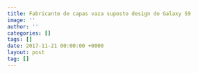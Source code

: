 ```yaml
---
title: Fabricante de capas vaza suposto design do Galaxy S9
image: ''
author: ''
categories: []
tags: []
date: 2017-11-21 00:00:00 +0000
layout: post
tag: []
---
```

